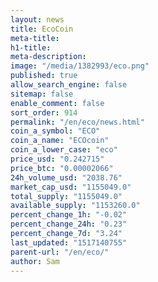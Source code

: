 ```yaml
---
layout: news
title: EcoCoin
meta-title: 
h1-title: 
meta-description: 
image: "/media/1382993/eco.png"
published: true
allow_search_engine: false
sitemap: false
enable_comment: false
sort_order: 914
permalink: "/en/eco/news.html"
coin_a_symbol: "ECO"
coin_a_name: "ECOcoin"
coin_a_lower_case: "eco"
price_usd: "0.242715"
price_btc: "0.00002066"
24h_volume_usd: "2038.76"
market_cap_usd: "1155049.0"
total_supply: "1155049.0"
available_supply: "1153260.0"
percent_change_1h: "-0.02"
percent_change_24h: "0.23"
percent_change_7d: "3.24"
last_updated: "1517140755"
parent-url: "/en/eco/"
author: Sam
---
```



